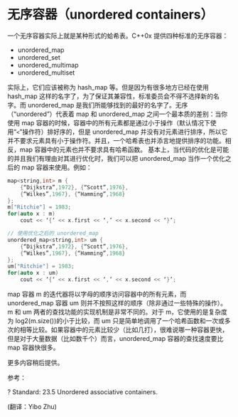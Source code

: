 # 无序容器（unordered containers）

一个无序容器实际上就是某种形式的蛤希表。C++0x 提供四种标准的无序容器：

*   unordered_map
*   unordered_set
*   unordered_multimap
*   unordered_multiset

实际上，它们应该被称为 hash_map 等。但是因为有很多地方已经在使用 hash_map 这样的名字了，为了保证其兼容性，标准委员会不得不选择新的名字。而 unordered_map 是我们所能够找到的最好的名字了。无序（“unordered”）代表着 map 和 unordered_map 之间一个最本质的差别：当你使用 map 容器的时候，容器中的所有元素都是通过小于操作（默认情况下使用“`<`”操作符）排好序的，但是 unordered_map 并没有对元素进行排序，所以它并不要求元素具有小于操作符。并且，一个哈希表也并添言地提供排序的功能。相反，map 容器中的元素也并不要求具有哈希函数。 基本上，当代码的优化是可能的并且我们有理由对其进行优化时，我们可以把 unordered_map 当作一个优化之后的 map 容器来使用。例如：

```cpp
map<string,int> m {
    {“Dijkstra”,1972}, {“Scott”,1976},
    {“Wilkes”,1967}, {“Hamming”,1968}
};
m["Ritchie"] = 1983;
for(auto x : m)
    cout << ‘{‘ << x.first << ‘,’ << x.second << ‘}’;

// 使用优化之后的 unordered_map
unordered_map<string,int> um {
    {“Dijkstra”,1972}, {“Scott”,1976},
    {“Wilkes”,1967}, {“Hamming”,1968}
};
um["Ritchie"] = 1983;
for(auto x : um)
    cout << ‘{‘ << x.first << ‘,’ << x.second << ‘}’; 
```

map 容器 m 的迭代器将以字母的顺序访问容器中的所有元素，而 unordered_map 容器 um 则并不按照这样的顺序（除非通过一些特殊的操作）。m 和 um 两者的查找功能的实现机制是非常不同的。对于 m，它使用的是复杂度为 log2(m.size())的小于比较，而 um 只是简单地调用了一个哈希函数和一次或多次的相等比较。如果容器中的元素比较少（比如几打），很难说哪一种容器更快，但是对于大量数据（比如数千个）而言，unordered_map 容器的查找速度要比 map 容器快很多。

更多内容稍后提供。

参考：

? Standard: 23.5 Unordered associative containers.

(翻译：Yibo Zhu)